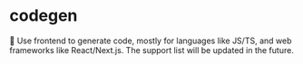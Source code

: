 # codegen
🥠 Use frontend to generate code, mostly for languages like JS/TS, and web frameworks like React/Next.js. The support list will be updated in the future.
